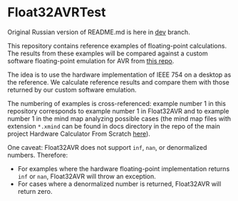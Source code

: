 ﻿# Float32AVRTest
Original Russian version of README.md is here in [dev](https://github.com/igor-240340/Float32AVRTest/tree/dev) branch.

This repository contains reference examples of floating-point calculations. The results from these examples will be compared against a custom software floating-point emulation for AVR from [this repo](https://github.com/igor-240340/Float32AVR).

The idea is to use the hardware implementation of IEEE 754 on a desktop as the reference. We calculate reference results and compare them with those returned by our custom software emulation.

The numbering of examples is cross-referenced: example number 1 in this repository corresponds to example number 1 in Float32AVR and to example number 1 in the mind map analyzing possible cases (the mind map files with extension `*.xmind` can be found in docs directory in the repo of the main project Hardware Calculator From Scratch [here](https://github.com/igor-240340/HardwareCalculatorFromScratch/tree/en/docs/Basic%20Research%20Notes)).

One caveat: Float32AVR does not support `inf`, `nan`, or denormalized numbers. Therefore:
- For examples where the hardware floating-point implementation returns `inf` or `nan`, Float32AVR will throw an exception.  
- For cases where a denormalized number is returned, Float32AVR will return zero.
